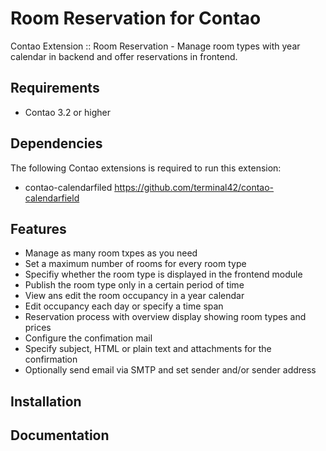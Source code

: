 Room Reservation for Contao
=======================

Contao Extension :: Room Reservation - Manage room types with year calendar in backend and offer reservations in frontend.


Requirements
-----------------------
+ Contao 3.2 or higher

Dependencies
-----------------------
The following Contao extensions is required to run this extension:
+ contao-calendarfiled https://github.com/terminal42/contao-calendarfield

Features
-----------------------
+ Manage as many room txpes as you need
+ Set a maximum number of rooms for every room type
+ Specifiy whether the room type is displayed in the frontend module
+ Publish the room type only in a certain period of time
+ View ans edit the room occupancy in a year calendar
+ Edit occupancy each day or specify a time span
+ Reservation process with overview display showing room types and prices
+ Configure the confimation mail 
+ Specify subject, HTML or plain text and attachments for the confirmation
+ Optionally send email via SMTP and set sender and/or sender address

Installation
-----------------------

Documentation
-----------------------
